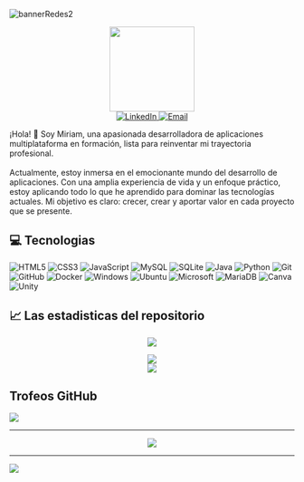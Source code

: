 ![bannerRedes2](https://github.com/user-attachments/assets/d3002e76-e417-4917-ab81-cbaac9466ae6)


<div align="center">
 
<img src="https://github.com/user-attachments/assets/1ac25614-b275-4407-b008-866f71637a58" width="150"/>
</div>

<div align="center">
<a href="https://linkedin.com/in/miriam-mendieta" target="_blank">
  <img src="https://img.shields.io/badge/LinkedIn-%230077B5.svg?logo=linkedin&logoColor=white" alt="LinkedIn">
</a>
<a href="mailto:miriam.mendieta11@gmail.com" target="_blank">
  <img src="https://img.shields.io/badge/Email-D14836?logo=gmail&logoColor=white" alt="Email">
</a>


</div>


¡Hola! 👋 Soy Miriam, una apasionada desarrolladora de aplicaciones multiplataforma en formación, lista para reinventar mi trayectoria profesional.<br><br>Actualmente, estoy inmersa en el emocionante mundo del desarrollo de aplicaciones. Con una amplia experiencia de vida y un enfoque práctico, estoy aplicando todo lo que he aprendido para dominar las tecnologías actuales. Mi objetivo es claro: crecer, crear y aportar valor en cada proyecto que se presente.<br>

## 💻 Tecnologias 
![HTML5](https://img.shields.io/badge/html5-%23E34F26.svg?style=for-the-badge&logo=html5&logoColor=white)
![CSS3](https://img.shields.io/badge/css3-%231572B6.svg?style=for-the-badge&logo=css3&logoColor=white)
![JavaScript](https://img.shields.io/badge/javascript-%23323330.svg?style=for-the-badge&logo=javascript&logoColor=%23F7DF1E)
![MySQL](https://img.shields.io/badge/mysql-4479A1.svg?style=for-the-badge&logo=mysql&logoColor=white)
![SQLite](https://img.shields.io/badge/sqlite-%2307405e.svg?style=for-the-badge&logo=sqlite&logoColor=white)
![Java](https://img.shields.io/badge/java-%23ED8B00.svg?style=for-the-badge&logo=openjdk&logoColor=white)
![Python](https://img.shields.io/badge/python-3670A0?style=for-the-badge&logo=python&logoColor=ffdd54)
![Git](https://img.shields.io/badge/git-%23F05033.svg?style=for-the-badge&logo=git&logoColor=white)
![GitHub](https://img.shields.io/badge/github-%23121011.svg?style=for-the-badge&logo=github&logoColor=white)
![Docker](https://img.shields.io/badge/docker-%230db7ed.svg?style=for-the-badge&logo=docker&logoColor=white)
![Windows](https://img.shields.io/badge/Windows-0078D6?style=for-the-badge&logo=windows&logoColor=white)
![Ubuntu](https://img.shields.io/badge/Ubuntu-E95420?style=for-the-badge&logo=ubuntu&logoColor=white)
![Microsoft](https://img.shields.io/badge/Microsoft-0078D4?style=for-the-badge&logo=microsoft&logoColor=white)
![MariaDB](https://img.shields.io/badge/MariaDB-003545?style=for-the-badge&logo=mariadb&logoColor=white)
![Canva](https://img.shields.io/badge/Canva-%2300C4CC.svg?style=for-the-badge&logo=Canva&logoColor=white)
![Unity](https://img.shields.io/badge/unity-%23000000.svg?style=for-the-badge&logo=unity&logoColor=white)
<br>
## 📈 Las estadisticas del repositorio
<div align="center">


 ![](https://github-contributor-stats.vercel.app/api?username=Miriam-Mendieta&limit=5&theme=dark&combine_all_yearly_contributions=true)

![](https://nirzak-streak-stats.vercel.app/?user=Miriam-Mendieta&theme=dark&hide_border=false)<br/>
![](https://github-readme-stats.vercel.app/api/top-langs/?username=Miriam-Mendieta&theme=dark&hide_border=false&include_all_commits=false&count_private=false&layout=compact)

</div>


##  Trofeos GitHub 
![](https://github-profile-trophy.vercel.app/?username=Miriam-Mendieta&theme=radical&no-frame=false&no-bg=true&margin-w=4)

<hr>
<div align="center">
 
![](https://quotes-github-readme.vercel.app/api?type=horizontal&theme=radical)
</div>
 

---
[![](https://visitcount.itsvg.in/api?id=Miriam-Mendieta&icon=0&color=2)](https://visitcount.itsvg.in)

<!-- Proudly created with GPRM ( https://gprm.itsvg.in ) -->
